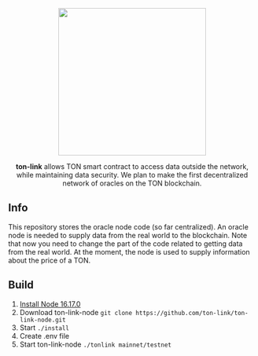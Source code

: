 <div align="center">
<img src="https://user-images.githubusercontent.com/86096361/189986634-30fb7843-f3c7-4294-9ae5-cb57dfb946de.png" width="300"/>
</div>
<div align="center">


<b><b>ton-link</b></b> allows TON smart contract to access data outside the network, while maintaining data security. We plan to make the first decentralized network of oracles on the TON blockchain.
</div>

## Info
This repository stores the oracle node code (so far centralized). An oracle node is needed to supply data from the real world to the blockchain. Note that now you need to change the part of the code related to getting data from the real world. At the moment, the node is used to supply information about the price of a TON.

## Build
  1. [Install Node 16.17.0](https://nodejs.org/en/)
  2. Download ton-link-node ``` git clone https://github.com/ton-link/ton-link-node.git ```
  3. Start ```./install```
  4. Create .env file
  5. Start ton-link-node ```./tonlink mainnet/testnet```

